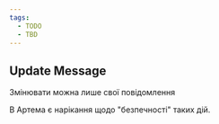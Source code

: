 ```yaml
---
tags:
  - TODO
  - TBD
---
```

## Update Message
Змінювати можна лише свої повідомлення

В Артема є нарікання щодо "безпечності" таких дій.